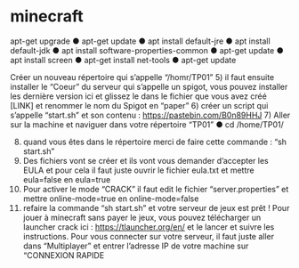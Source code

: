# minecraft

apt-get upgrade
● apt-get update
● apt install default-jre
● apt install default-jdk
● apt install software-properties-common
● apt-get update
● apt install screen
● apt-get install net-tools
● apt-get update


Créer un nouveau répertoire qui s’appelle “/homr/TP01”
5) il faut ensuite installer le “Coeur” du serveur qui s’appelle un spigot, vous pouvez
installer les dernière version ici et glissez le dans le fichier que vous avez créé [LINK] et
renommer le nom du Spigot en “paper”
6) créer un script qui s’appelle “start.sh” et son contenu : https://pastebin.com/B0n89HHJ
7) Aller sur la machine et naviguer dans votre répertoire “TP01”
● cd /home/TP01/


8) quand vous êtes dans le répertoire merci de faire cette commande : “sh start.sh”
9) Des fichiers vont se créer et ils vont vous demander d’accepter les EULA et pour cela il
faut juste ouvrir le fichier eula.txt et mettre eula=false en eula=true
10) Pour activer le mode “CRACK” il faut edit le fichier “server.properties” et mettre
online-mode=true en online-mode=false
11) refaire la commande “sh start.sh” et votre serveur de jeux est prêt !
Pour jouer à minecraft sans payer le jeux, vous pouvez télécharger un launcher crack ici :
https://tlauncher.org/en/ et le lancer et suivre les instructions. Pour vous connecter sur votre
serveur, il faut juste aller dans “Multiplayer” et entrer l’adresse IP de votre machine sur
“CONNEXION RAPIDE
